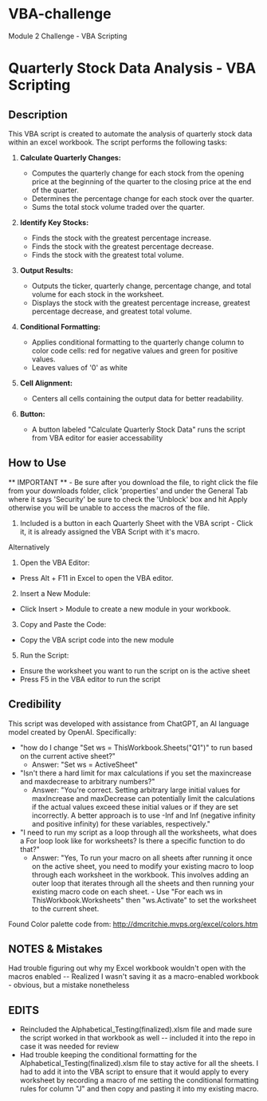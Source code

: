 # VBA-challenge
Module 2 Challenge - VBA Scripting 

# Quarterly Stock Data Analysis - VBA Scripting

## Description

This VBA script is created to automate the analysis of quarterly stock data within an excel workbook. The script performs the following tasks:

1. **Calculate Quarterly Changes:**
   - Computes the quarterly change for each stock from the opening price at the beginning of the quarter to the closing price at the end of the quarter.
   - Determines the percentage change for each stock over the quarter.
   - Sums the total stock volume traded over the quarter.

2. **Identify Key Stocks:**
   - Finds the stock with the greatest percentage increase.
   - Finds the stock with the greatest percentage decrease.
   - Finds the stock with the greatest total volume.

3. **Output Results:**
   - Outputs the ticker, quarterly change, percentage change, and total volume for each stock in the worksheet.
   - Displays the stock with the greatest percentage increase, greatest percentage decrease, and greatest total volume.

4. **Conditional Formatting:**
   - Applies conditional formatting to the quarterly change column to color code cells: red for negative values and green for positive values.
   - Leaves values of '0' as white

5. **Cell Alignment:**
   - Centers all cells containing the output data for better readability.
  
6. **Button:**
   - A button labeled "Calculate Quarterly Stock Data" runs the script from VBA editor for easier accessability

## How to Use

** IMPORTANT ** - Be sure after you download the file, to right click the file from your downloads folder, click 'properties' and under the General Tab where it says 'Security' be sure to check the 'Unblock' box and hit Apply otherwise you will be unable to access the macros of the file.

1. Included is a button in each Quarterly Sheet with the VBA script - Click it, it is already assigned the VBA Script with it's macro.

Alternatively

1. Open the VBA Editor:

  - Press Alt + F11 in Excel to open the VBA editor.

2. Insert a New Module:
  - Click Insert > Module to create a new module in your workbook.

3. Copy and Paste the Code:
  - Copy the VBA script code into the new module 
   
5. Run the Script:
  - Ensure the worksheet you want to run the script on is the active sheet 
  - Press F5 in the VBA editor to run the script


## Credibility

This script was developed with assistance from ChatGPT, an AI language model created by OpenAI. 
Specifically:
  - "how do I change "Set ws = ThisWorkbook.Sheets("Q1")" to run based on the current active sheet?"
    - Answer: "Set ws = ActiveSheet"
  - "Isn't there a hard limit for max calculations if you set the maxincrease and maxdecrease to arbitrary numbers?"
    - Answer: "You're correct. Setting arbitrary large initial values for maxIncrease and maxDecrease can potentially limit the calculations if the actual values exceed these initial values or if they are set incorrectly. A better approach is to use -Inf and Inf (negative infinity and positive infinity) for these variables, respectively."
  - "I need to run my script as a loop through all the worksheets, what does a For loop look like for worksheets? Is there a specific function to do that?" 
    - Answer: "Yes, To run your macro on all sheets after running it once on the active sheet, you need to modify your existing macro to loop through each worksheet in the workbook. This involves adding an outer loop that iterates through all the sheets and then running your existing macro code on each sheet. - Use "For each ws in ThisWorkbook.Worksheets" then "ws.Activate" to set the worksheet to the current sheet.
   
Found Color palette code from: http://dmcritchie.mvps.org/excel/colors.htm

## NOTES & Mistakes
Had trouble figuring out why my Excel workbook wouldn't open with the macros enabled -- Realized I wasn't saving it as a macro-enabled workbook - obvious, but a mistake nonetheless

## EDITS
   - Reincluded the Alphabetical_Testing(finalized).xlsm file and made sure the script worked in that workbook as well -- included it into the repo in case it was needed for review
   - Had trouble keeping the conditional formatting for the Alphabetical_Testing(finalized).xlsm file to stay active for all the sheets. I had to add it into the VBA script to ensure that it would apply to every worksheet by recording a macro of me setting the conditional formatting rules for column "J" and then copy and pasting it into my existing macro.
